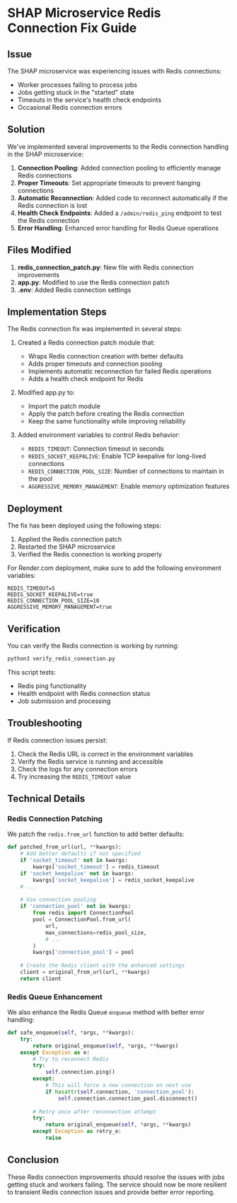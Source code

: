 # SHAP Microservice Redis Connection Fix Guide

## Issue
The SHAP microservice was experiencing issues with Redis connections:
- Worker processes failing to process jobs
- Jobs getting stuck in the "started" state
- Timeouts in the service's health check endpoints
- Occasional Redis connection errors

## Solution
We've implemented several improvements to the Redis connection handling in the SHAP microservice:

1. **Connection Pooling**: Added connection pooling to efficiently manage Redis connections
2. **Proper Timeouts**: Set appropriate timeouts to prevent hanging connections
3. **Automatic Reconnection**: Added code to reconnect automatically if the Redis connection is lost
4. **Health Check Endpoints**: Added a `/admin/redis_ping` endpoint to test the Redis connection
5. **Error Handling**: Enhanced error handling for Redis Queue operations

## Files Modified

1. **redis_connection_patch.py**: New file with Redis connection improvements
2. **app.py**: Modified to use the Redis connection patch
3. **.env**: Added Redis connection settings

## Implementation Steps

The Redis connection fix was implemented in several steps:

1. Created a Redis connection patch module that:
   - Wraps Redis connection creation with better defaults
   - Adds proper timeouts and connection pooling
   - Implements automatic reconnection for failed Redis operations
   - Adds a health check endpoint for Redis

2. Modified app.py to:
   - Import the patch module
   - Apply the patch before creating the Redis connection
   - Keep the same functionality while improving reliability

3. Added environment variables to control Redis behavior:
   - `REDIS_TIMEOUT`: Connection timeout in seconds
   - `REDIS_SOCKET_KEEPALIVE`: Enable TCP keepalive for long-lived connections
   - `REDIS_CONNECTION_POOL_SIZE`: Number of connections to maintain in the pool
   - `AGGRESSIVE_MEMORY_MANAGEMENT`: Enable memory optimization features

## Deployment

The fix has been deployed using the following steps:

1. Applied the Redis connection patch
2. Restarted the SHAP microservice
3. Verified the Redis connection is working properly

For Render.com deployment, make sure to add the following environment variables:
```
REDIS_TIMEOUT=5
REDIS_SOCKET_KEEPALIVE=true
REDIS_CONNECTION_POOL_SIZE=10
AGGRESSIVE_MEMORY_MANAGEMENT=true
```

## Verification

You can verify the Redis connection is working by running:
```bash
python3 verify_redis_connection.py
```

This script tests:
- Redis ping functionality
- Health endpoint with Redis connection status
- Job submission and processing

## Troubleshooting

If Redis connection issues persist:

1. Check the Redis URL is correct in the environment variables
2. Verify the Redis service is running and accessible
3. Check the logs for any connection errors
4. Try increasing the `REDIS_TIMEOUT` value

## Technical Details

### Redis Connection Patching

We patch the `redis.from_url` function to add better defaults:
```python
def patched_from_url(url, **kwargs):
    # Add better defaults if not specified
    if 'socket_timeout' not in kwargs:
        kwargs['socket_timeout'] = redis_timeout
    if 'socket_keepalive' not in kwargs:
        kwargs['socket_keepalive'] = redis_socket_keepalive
    # ...
    
    # Use connection pooling
    if 'connection_pool' not in kwargs:
        from redis import ConnectionPool
        pool = ConnectionPool.from_url(
            url,
            max_connections=redis_pool_size,
            # ...
        )
        kwargs['connection_pool'] = pool
    
    # Create the Redis client with the enhanced settings
    client = original_from_url(url, **kwargs)
    return client
```

### Redis Queue Enhancement

We also enhance the Redis Queue `enqueue` method with better error handling:
```python
def safe_enqueue(self, *args, **kwargs):
    try:
        return original_enqueue(self, *args, **kwargs)
    except Exception as e:
        # Try to reconnect Redis
        try:
            self.connection.ping()
        except:
            # This will force a new connection on next use
            if hasattr(self.connection, 'connection_pool'):
                self.connection.connection_pool.disconnect()
        
        # Retry once after reconnection attempt
        try:
            return original_enqueue(self, *args, **kwargs)
        except Exception as retry_e:
            raise
```

## Conclusion

These Redis connection improvements should resolve the issues with jobs getting stuck and workers failing. The service should now be more resilient to transient Redis connection issues and provide better error reporting.

